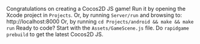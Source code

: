   Congratulations on creating a Cocos2D JS game!
  Run it by opening the Xcode project in `Projects`.
  Or, by running `Server/run` and browsing to: http://localhost:8000
  Or, by running `cd Projects/android && make && make run`
  Ready to code? Start with the `Assets/GameScene.js` file.
  Do `rapidgame prebuild` to get the latest Cocos2D JS.
